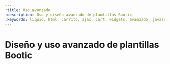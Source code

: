 ```yaml
---
:title: Uso avanzado
:description: Uso y diseño avanzado de plantillas Bootic.
:keywords: liquid, html, carrito, ajax, cart, widgets, avanzado, javascript
---
```


# Diseño y uso avanzado de plantillas Bootic